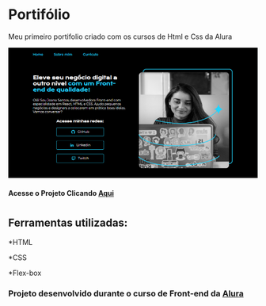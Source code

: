 # Portifólio

Meu primeiro portifolio criado com os cursos de Html e Css da Alura



![image](https://github.com/rogerioplacides/portifolio/blob/main/assets/portifolio.PNG)

#### Acesse o Projeto Clicando [Aqui]( https://rogerioplacides.github.io/portifolio/)

#

## Ferramentas utilizadas:

*HTML

*CSS

*Flex-box

### Projeto desenvolvido durante o curso de Front-end da [Alura](https://www.alura.com.br/)
